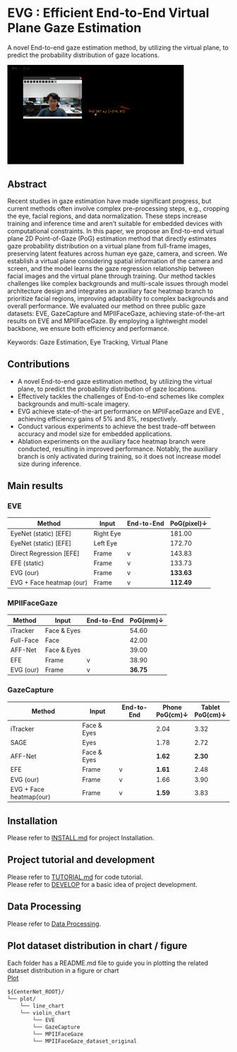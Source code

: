 # EVG : Efficient End-to-End Virtual Plane Gaze Estimation
A novel End-to-end gaze estimation method, by utilizing the virtual plane, to predict the probability distribution of gaze locations.

<img src="readme/images/live_demo.png" alt="alt text" width = 400 />  




  




<!-- ## Updates -->


## Abstract 

Recent studies in gaze estimation have made significant progress, but current methods often involve complex pre-processing steps, e.g., cropping the eye, facial regions, and data normalization. These steps increase training and inference time and aren't suitable for embedded devices with computational constraints. In this paper, we propose an End-to-end virtual plane 2D Point-of-Gaze (PoG) estimation method that directly estimates gaze probability distribution on a virtual plane from full-frame images, preserving latent features across human eye gaze, camera, and screen. We establish a virtual plane considering spatial information of the camera and screen, and the model learns the gaze regression relationship between facial images and the virtual plane through training. Our method tackles challenges like complex backgrounds and multi-scale issues through model architecture design and integrates an auxiliary face heatmap branch to prioritize facial regions, improving adaptability to complex backgrounds and overall performance. We evaluated our method on three public gaze datasets: EVE, GazeCapture and MPIIFaceGaze, achieving state-of-the-art results on EVE and MPIIFaceGaze. By employing a lightweight model backbone, we ensure both efficiency and performance.

Keywords: Gaze Estimation, Eye Tracking, Virtual Plane


## Contributions

- A novel End-to-end gaze estimation method, by utilizing the virtual plane, to predict the probability distribution of gaze locations.
- Effectively tackles the challenges of End-to-end schemes like complex backgrounds and multi-scale imagery. 
- EVG achieve state-of-the-art performance on MPIIFaceGaze and EVE , achieving efficiency gains of 5% and 8%, respectively.
- Conduct various experiments to achieve the best trade-off between accuracy and model size for embedded applications.
- Ablation experiments on the auxiliary face heatmap branch were conducted, resulting in improved performance. Notably, the auxiliary branch is only activated during training, so it does not increase model size during inference.


## Main results

### EVE

| Method                   | Input     | End-to-End | PoG(pixel)↓ |
| ------------------------ | --------- | ---------- | ----------- |
| EyeNet (static) [EFE]    | Right Eye |            | 181.00      |
| EyeNet (static) [EFE]    | Left Eye  |            | 172.70      |
| Direct Regression [EFE]  | Frame     | v          | 143.83      |
| EFE (static)             | Frame     | v          | 133.73      |
| EVG (our)                | Frame     | v          | **133.63**  |
| EVG + Face heatmap (our) | Frame     | v          | **112.49**  |

### MPIIFaceGaze
| Method    | Input       | End-to-End | PoG(mm)↓  |
| --------- | ----------- | ---------- | --------- |
| iTracker  | Face & Eyes |            | 54.60     |
| Full-Face | Face        |            | 42.00     |
| AFF-Net   | Face & Eyes |            | 39.00     |
| EFE       | Frame       | v          | 38.90     |
| EVG (our) | Frame       | v          | **36.75** |

### GazeCapture
| Method                  | Input       | End-to-End | Phone<br>PoG(cm)↓ | Tablet<br>PoG(cm)↓ |
| ----------------------- | ----------- | ---------- | ----------------- | ------------------ |
| iTracker                | Face & Eyes |            | 2.04              | 3.32               |
| SAGE                    | Eyes        |            | 1.78              | 2.72               |
| AFF-Net                 | Face & Eyes |            | **1.62**          | **2.30**           |
| EFE                     | Frame       | v          | **1.61**          | 2.48               |
| EVG (our)               | Frame       | v          | 1.66              | 3.90               |
| EVG + Face heatmap(our) | Frame       | v          | **1.59**          | 3.83               |


<!-- All models and details are available in our [Model zoo](readme/MODEL_ZOO.md). -->

## Installation
Please refer to [INSTALL.md](readme/INSTALL.md) for project Installation. 

## Project tutorial and development
Please refer to [TUTORIAL.md](readme/tutorial/TUTORIAL.md) for code tutorial.   
Please refer to [DEVELOP](readme/DEVELOP.md) for a basic idea of project development. 



## Data Processing
Please refer to [Data Processing](data_processing).   

## Plot dataset distribution in chart / figure

Each folder has a README.md file to guide you in plotting the related dataset distribution in a figure or chart  
[Plot](plot)  

~~~
${CenterNet_ROOT}/  
└── plot/  
    └── line_chart 
    └── violin_chart
        └── EVE
        └── GazeCapture
        └── MPIIFaceGaze
        └── MPIIFaceGaze_dataset_original
~~~